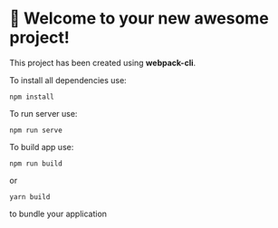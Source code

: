 # 🚀 Welcome to your new awesome project!

This project has been created using **webpack-cli**.

To install all dependencies use:

```
npm install
```

To run server use:

```
npm run serve
```

To build app use:

```
npm run build
```

or

```
yarn build
```

to bundle your application
